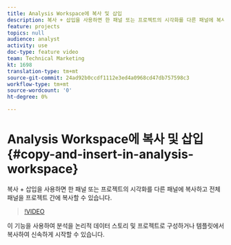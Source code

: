```yaml
---
title: Analysis Workspace에 복사 및 삽입
description: 복사 + 삽입을 사용하면 한 패널 또는 프로젝트의 시각화를 다른 패널에 복사하고 전체 패널을 프로젝트 간에 복사할 수 있습니다.
feature: projects
topics: null
audience: analyst
activity: use
doc-type: feature video
team: Technical Marketing
kt: 1698
translation-type: tm+mt
source-git-commit: 24ad92b0ccdf1112e3ed4a0968cd47db757598c3
workflow-type: tm+mt
source-wordcount: '0'
ht-degree: 0%

---
```



# Analysis Workspace에 복사 및 삽입 {#copy-and-insert-in-analysis-workspace}

복사 + 삽입을 사용하면 한 패널 또는 프로젝트의 시각화를 다른 패널에 복사하고 전체 패널을 프로젝트 간에 복사할 수 있습니다.

>[!VIDEO](https://video.tv.adobe.com/v/23230/?quality=12)

이 기능을 사용하여 분석을 논리적 데이터 스토리 및 프로젝트로 구성하거나 템플릿에서 복사하여 신속하게 시작할 수 있습니다.
